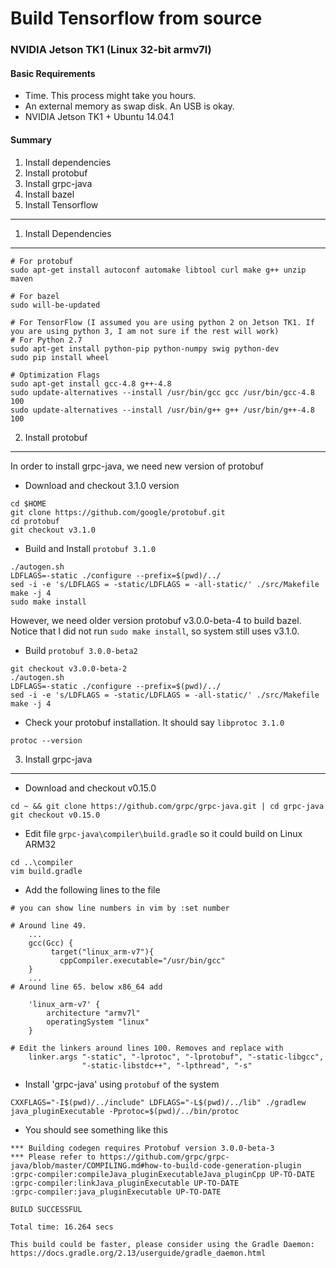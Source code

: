 Build Tensorflow from source
============================

### NVIDIA Jetson TK1 (Linux 32-bit armv7l)

#### Basic Requirements
* Time. This process might take you hours.
* An external memory as swap disk. An USB is okay.
* NVIDIA Jetson TK1 + Ubuntu 14.04.1

#### Summary
1. Install dependencies
2. Install protobuf
3. Install grpc-java
4. Install bazel
5. Install Tensorflow



-----------------------
1. Install Dependencies
-----------------------

```shell
# For protobuf
sudo apt-get install autoconf automake libtool curl make g++ unzip maven

# For bazel
sudo will-be-updated

# For TensorFlow (I assumed you are using python 2 on Jetson TK1. If you are using python 3, I am not sure if the rest will work)
# For Python 2.7
sudo apt-get install python-pip python-numpy swig python-dev
sudo pip install wheel

# Optimization Flags
sudo apt-get install gcc-4.8 g++-4.8
sudo update-alternatives --install /usr/bin/gcc gcc /usr/bin/gcc-4.8 100
sudo update-alternatives --install /usr/bin/g++ g++ /usr/bin/g++-4.8 100
```

2. Install protobuf
-------------------

In order to install grpc-java, we need new version of protobuf
 * Download and checkout 3.1.0 version
```shell
cd $HOME
git clone https://github.com/google/protobuf.git
cd protobuf
git checkout v3.1.0
```
 * Build and Install `protobuf 3.1.0`
```shell
./autogen.sh
LDFLAGS=-static ./configure --prefix=$(pwd)/../
sed -i -e 's/LDFLAGS = -static/LDFLAGS = -all-static/' ./src/Makefile
make -j 4
sudo make install
```

However, we need older version protobuf v3.0.0-beta-4 to build bazel. Notice that I did not run `sudo make install`, so system still uses v3.1.0. 
 * Build `protobuf 3.0.0-beta2`
```shell
git checkout v3.0.0-beta-2
./autogen.sh
LDFLAGS=-static ./configure --prefix=$(pwd)/../
sed -i -e 's/LDFLAGS = -static/LDFLAGS = -all-static/' ./src/Makefile
make -j 4
```
* Check your protobuf installation. It should say `libprotoc 3.1.0`
```shell
protoc --version
```

3. Install grpc-java
--------------------

* Download and checkout v0.15.0
```shell
cd ~ && git clone https://github.com/grpc/grpc-java.git | cd grpc-java
git checkout v0.15.0
```
* Edit file `grpc-java\compiler\build.gradle` so it could build on Linux ARM32
```shell
cd ..\compiler
vim build.gradle
```
* Add the following lines to the file
```shell
# you can show line numbers in vim by :set number

# Around line 49.
    ...
    gcc(Gcc) {
         target("linux_arm-v7"){
           cppCompiler.executable="/usr/bin/gcc"
    }
    ...
# Around line 65. below x86_64 add    

    'linux_arm-v7' {
        architecture "armv7l"
        operatingSystem "linux"
    }

# Edit the linkers around lines 100. Removes and replace with
    linker.args "-static", "-lprotoc", "-lprotobuf", "-static-libgcc",
                "-static-libstdc++", "-lpthread", "-s"

```
* Install 'grpc-java' using `protobuf` of the system
```shell
CXXFLAGS="-I$(pwd)/../include" LDFLAGS="-L$(pwd)/../lib" ./gradlew java_pluginExecutable -Pprotoc=$(pwd)/../bin/protoc
```
* You should see something like this
```shell
*** Building codegen requires Protobuf version 3.0.0-beta-3
*** Please refer to https://github.com/grpc/grpc-java/blob/master/COMPILING.md#how-to-build-code-generation-plugin
:grpc-compiler:compileJava_pluginExecutableJava_pluginCpp UP-TO-DATE
:grpc-compiler:linkJava_pluginExecutable UP-TO-DATE
:grpc-compiler:java_pluginExecutable UP-TO-DATE

BUILD SUCCESSFUL

Total time: 16.264 secs

This build could be faster, please consider using the Gradle Daemon: https://docs.gradle.org/2.13/userguide/gradle_daemon.html

```
